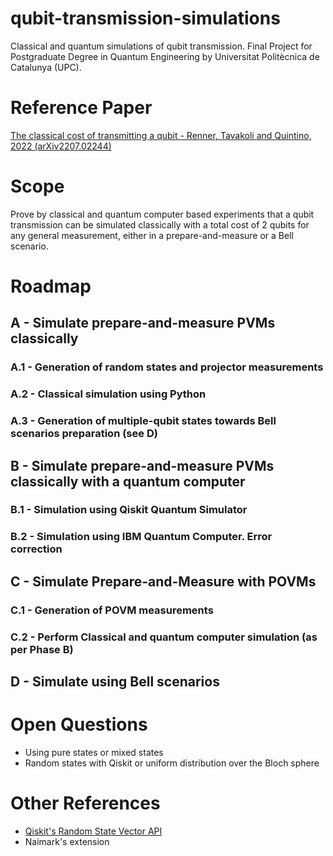# qubit-transmission-simulations
Classical and quantum simulations of qubit transmission. Final Project for Postgraduate Degree in Quantum Engineering by Universitat Politècnica de Catalunya (UPC).

# Reference Paper
[The classical cost of transmitting a qubit - Renner, Tavakoli and Quintino, 2022 (arXiv2207.02244)](https://arxiv.org/abs/2207.02244)

# Scope
Prove by classical and quantum computer based experiments that a qubit transmission can be simulated classically with a total cost of 2 qubits for any general measurement, either in a prepare-and-measure or a Bell scenario.

# Roadmap

## A - Simulate prepare-and-measure PVMs classically

### A.1 - Generation of random states and projector measurements

### A.2 - Classical simulation using Python

### A.3 - Generation of multiple-qubit states towards Bell scenarios preparation (see D)


## B - Simulate prepare-and-measure PVMs classically with a quantum computer

### B.1 - Simulation using Qiskit Quantum Simulator

### B.2 - Simulation using IBM Quantum Computer. Error correction 


## C - Simulate Prepare-and-Measure with POVMs

### C.1 - Generation of POVM measurements

### C.2 - Perform Classical and quantum computer simulation (as per Phase B)


## D - Simulate using Bell scenarios


# Open Questions

- Using pure states or mixed states
- Random states with Qiskit or uniform distribution over the Bloch sphere
 
 # Other References
- [Qiskit's Random State Vector API](http://qiskit.org/documentation/stubs/qiskit.quantum_info.random_statevector.html)
- Naimark's extension
